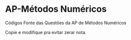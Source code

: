 # AP-Métodos Numéricos
Códigos Fonte das Questões da AP de Métodos Numéricos

Copie e modifique pra evitar zerar nota.
